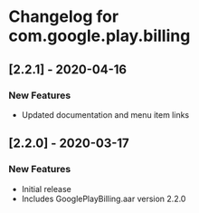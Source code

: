# Changelog for com.google.play.billing

## [2.2.1] - 2020-04-16
### New Features
 - Updated documentation and menu item links

## [2.2.0] - 2020-03-17
### New Features
 - Initial release
 - Includes GooglePlayBilling.aar version 2.2.0

